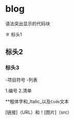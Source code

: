 # blog

语法突出显示的代码块

＃ 标头1 
## 标头2 
### 标头3

-项目符号
-列表

1.编号
2.清单

**粗体字和_Italic_以及`Code`文本

[链接]（URL）和！[图片]（src）

